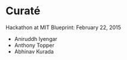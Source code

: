 # Curaté
Hackathon at MIT Blueprint: February 22, 2015

   * Aniruddh Iyengar
   * Anthony Topper
   * Abhinav Kurada
